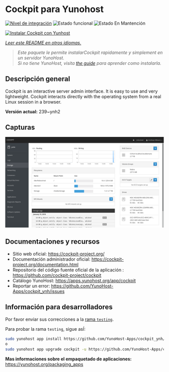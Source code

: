 <!--
Este archivo README esta generado automaticamente<https://github.com/YunoHost/apps/tree/master/tools/readme_generator>
No se debe editar a mano.
-->

# Cockpit para Yunohost

[![Nivel de integración](https://dash.yunohost.org/integration/cockpit.svg)](https://ci-apps.yunohost.org/ci/apps/cockpit/) ![Estado funcional](https://ci-apps.yunohost.org/ci/badges/cockpit.status.svg) ![Estado En Mantención](https://ci-apps.yunohost.org/ci/badges/cockpit.maintain.svg)

[![Instalar Cockpit con Yunhost](https://install-app.yunohost.org/install-with-yunohost.svg)](https://install-app.yunohost.org/?app=cockpit)

*[Leer este README en otros idiomas.](./ALL_README.md)*

> *Este paquete le permite instalarCockpit rapidamente y simplement en un servidor YunoHost.*  
> *Si no tiene YunoHost, visita [the guide](https://yunohost.org/install) para aprender como instalarla.*

## Descripción general

Cockpit is an interactive server admin interface. It is easy to use and very lightweight. Cockpit interacts directly with the operating system from a real Linux session in a browser.

**Versión actual:** 239~ynh2

## Capturas

![Captura de Cockpit](./doc/screenshots/screenshot-storage.png)

## Documentaciones y recursos

- Sitio web oficial: <https://cockpit-project.org/>
- Documentación administrador oficial: <https://cockpit-project.org/documentation.html>
- Repositorio del código fuente oficial de la aplicación : <https://github.com/cockpit-project/cockpit>
- Catálogo YunoHost: <https://apps.yunohost.org/app/cockpit>
- Reportar un error: <https://github.com/YunoHost-Apps/cockpit_ynh/issues>

## Información para desarrolladores

Por favor enviar sus correcciones a la [rama `testing`](https://github.com/YunoHost-Apps/cockpit_ynh/tree/testing).

Para probar la rama `testing`, sigue asÍ:

```bash
sudo yunohost app install https://github.com/YunoHost-Apps/cockpit_ynh/tree/testing --debug
o
sudo yunohost app upgrade cockpit -u https://github.com/YunoHost-Apps/cockpit_ynh/tree/testing --debug
```

**Mas informaciones sobre el empaquetado de aplicaciones:** <https://yunohost.org/packaging_apps>
